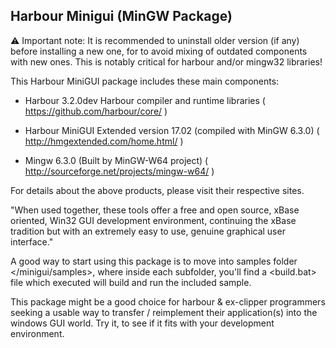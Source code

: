 Harbour Minigui (MinGW Package)
-------------------------------

:warning: Important note: It is recommended to uninstall older version (if any) 
before installing a new one, for to avoid mixing of outdated components 
with new ones. This is notably critical for harbour and/or mingw32 libraries!

This Harbour MiniGUI package includes these main components:
	
   - Harbour 3.2.0dev
	  Harbour compiler and runtime libraries
	  ( https://github.com/harbour/core/ )
	
   - Harbour MiniGUI Extended version 17.02 (compiled with MinGW 6.3.0)
	  ( http://hmgextended.com/home.html/ )
	
   - Mingw 6.3.0 (Built by MinGW-W64 project)
	  ( http://sourceforge.net/projects/mingw-w64/ )

For details about the above products, please visit their respective sites.
	
"When used together, these tools offer a free and open source, xBase oriented, 
Win32 GUI development environment, continuing the xBase tradition but with
an extremely easy to use, genuine graphical user interface."

A good way to start using this package is to move into samples folder </minigui/samples>,
where inside each subfolder, you'll find a <build.bat> file which executed will build 
and run the included sample. 

This package might be a good choice for harbour & ex-clipper programmers seeking 
a usable way to transfer / reimplement their application(s) into the windows GUI world.
Try it, to see if it fits with your development environment.


